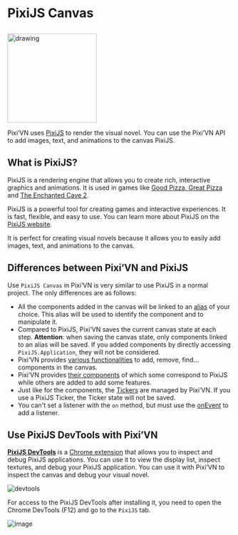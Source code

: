 # PixiJS Canvas

<img src="https://pixijs.com/images/logo.svg" alt="drawing" width="200" style="margin-top: 10px;" />

Pixi’VN uses [PixiJS](https://www.pixijs.com/) to render the visual novel. You can use the Pixi’VN API to add images, text, and animations to the canvas PixiJS.

## What is PixiJS?

PixiJS is a rendering engine that allows you to create rich, interactive graphics and animations. It is used in games like [Good Pizza, Great Pizza](https://www.goodpizzagreatpizza.com/) and [The Enchanted Cave 2](https://store.steampowered.com/app/368610/The_Enchanted_Cave_2/).

PixiJS is a powerful tool for creating games and interactive experiences. It is fast, flexible, and easy to use. You can learn more about PixiJS on the [PixiJS website](https://www.pixijs.com/).

It is perfect for creating visual novels because it allows you to easily add images, text, and animations to the canvas.

## Differences between Pixi’VN and PixiJS

Use `PixiJS Canvas` in Pixi’VN is very similar to use PixiJS in a normal project. The only differences are as follows:

* All the components added in the canvas will be linked to an [alias](/start/canvas-alias.md) of your choice. This alias will be used to identify the component and to manipulate it.
* Compared to PixiJS, Pixi’VN saves the current canvas state at each step.
**Attention**: when saving the canvas state, only components linked to an alias will be saved. If you added components by directly accessing `PixiJS.Application`, they will not be considered.
* Pixi’VN provides [various functionalities](/start/canvas-functions.md) to add, remove, find... components in the canvas.
* Pixi’VN provides [their components](/start/canvas-components.md) of which some correspond to PixiJS while others are added to add some features.
* Just like for the components, the [Tickers](/start/tickers.md) are managed by Pixi’VN. If you use a PixiJS Ticker, the Ticker state will not be saved.
* You can't set a listener with the `on` method, but must use the [onEvent](/start/canvas-functions.md#add-a-listener-for-a-given-event) to add a listener.

## Use PixiJS DevTools with Pixi’VN

[**PixiJS DevTools**](https://pixijs.io/devtools/) is a [Chrome extension](https://chromewebstore.google.com/detail/pixijs-devtools/dlkffcaaoccbofklocbjcmppahjjboce) that allows you to inspect and debug PixiJS applications. You can use it to view the display list, inspect textures, and debug your PixiJS application. You can use it with Pixi’VN to inspect the canvas and debug your visual novel.

![devtools](https://pixijs.io/devtools/gif/devtool-properties.gif)

For access to the PixiJS DevTools after installing it, you need to open the Chrome DevTools (F12) and go to the `PixiJS` tab.

![image](https://github.com/user-attachments/assets/579a181f-b865-44ff-9b55-2fbe609632bc)
